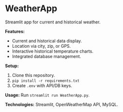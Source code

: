 # WeatherApp

Streamlit app for current and historical weather.

**Features:**
*   Current and historical data display.
*   Location via city, zip, or GPS.
*   Interactive historical temperature charts.
*   Integrated database management.

**Setup:**
1.  Clone this repository.
2.  `pip install -r requirements.txt`
3.  Create `.env` with API/DB keys.

**Usage:**
Run `streamlit run WeatherApp.py`.

**Technologies:**
Streamlit, OpenWeatherMap API, MySQL.
